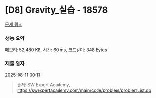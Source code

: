 # [D8] Gravity_실습 - 18578 

[문제 링크](https://swexpertacademy.com/main/code/problem/problemDetail.do?contestProbId=AYodeWvqwdIDFARi) 

### 성능 요약

메모리: 52,480 KB, 시간: 60 ms, 코드길이: 348 Bytes

### 제출 일자

2025-08-11 00:13



> 출처: SW Expert Academy, https://swexpertacademy.com/main/code/problem/problemList.do